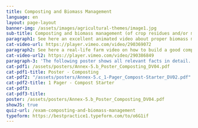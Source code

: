 ```yaml
---
title: Composting and Biomass Management
language: en
layout: page-layout
banner-img: /assets/images/agricultural-themes/image1.jpg
sub-title: Composting and biomass management (of crop residues and/or manure) are fundamental for nutrient and water-holding capacity and healthy soil life.
paragraph1: See here an excellent animated video about proper biomass management and composting and learn about the benefits and on how to do it.
cat-video-url: https://player.vimeo.com/video/290369072
paragraph2: See here a real-life farm video on how to build a good compost pile and how to use the biomass available on a farm.
cat-video-url2: https://player.vimeo.com/video/290386849
paragraph-3: 'The following poster shows all relevant facts in detail. Have a look at it.'
cat-pdf1: /assets/posters/Annex-5.b_Poster_Composting_DV04.pdf
cat-pdf1-title: Poster - Composting
cat-pdf2: "/assets/posters/Annex-5.c_1-Pager_Compost-Starter_DV02.pdf"
cat-pdf2-title: 1 Pager - Compost Starter
cat-pdf3:
cat-pdf3-title:
poster: /assets/posters/Annex-5.b_Poster_Composting_DV04.pdf
showJS: true
quiz-url: /exam-composting-and-biomass-management
typeform: https://bestpractice1.typeform.com/to/o6G1if
---
```


